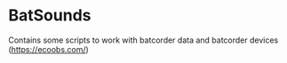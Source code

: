 # BatSounds

Contains some scripts to work with batcorder data and batcorder devices (https://ecoobs.com/)

